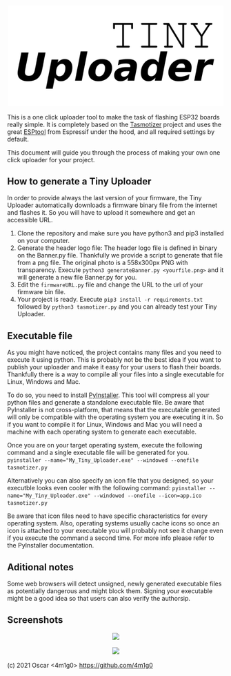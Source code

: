 <p align="center">
<img src="/doc/images/uploader_logo.png" width=500>
</p>

This is a one click uploader tool to make the task of flashing ESP32 boards really simple. It is completely based on the <a href="https://github.com/tasmota/tasmotizer">Tasmotizer</a> project and uses the great <a href="https://github.com/espressif/esptool">ESPtool</a> from Espressif under the hood, and all required settings by default.

This document will guide you through the process of making your own one click uploader for your project.

## How to generate a Tiny Uploader

In order to provide always the last version of your firmware, the Tiny Uploader automatically downloads a firmware binary file from the internet and flashes it. So you will have to upload it somewhere and get an accessible URL.

 1. Clone the repository and make sure you have python3 and pip3 installed on your computer.
 2. Generate the header logo file: The header logo file is defined in binary on the Banner.py file. Thankfully we provide a script to generate that file from a png file. The original photo is a 558x300px PNG with transparency. Execute `python3 generateBanner.py <yourfile.png>` and it will generate a new file Banner.py for you.
 3. Edit the `firmwareURL.py` file and change the URL to the url of your firmware bin file.
 4. Your project is ready. Execute `pip3 install -r requirements.txt` followed by `python3 tasmotizer.py` and you can already test your Tiny Uploader. 
 
## Executable file

As you might have noticed, the project contains many files and you need to execute it using python. This is probably not be the best idea if you want to publish your uploader and make it easy for your users to flash their boards. Thankfully there is a way to compile all your files into a single executable for Linux, Windows and Mac.

To do so, you need to install <a href="https://www.pyinstaller.org/">PyInstaller</a>. This tool will compress all your python files and generate a standalone executable file. Be aware that PyInstaller is not cross-platform, that means that the executable generated will only be compatible with the operating system you are executing it in. So if you want to compile it for Linux, Windows and Mac you will need a machine with each operating system to generate each executable.

Once you are on your target operating system, execute the following command and a single executable file will be generated for you. 
```pyinstaller --name="My_Tiny_Uploader.exe" --windowed --onefile tasmotizer.py```

Alternatively you can also specify an icon file that you designed, so your executble looks even cooler with the following command: 
```pyinstaller --name="My_Tiny_Uploader.exe" --windowed --onefile --icon=app.ico tasmotizer.py```

Be aware that icon files need to have specific characteristics for every operating system. Also, operating systems usually cache icons so once an icon is attached to your executable you will probably not see it change even if you execute the command a second time. For more info please refer to the PyInstaller documentation.

## Aditional notes

Some web browsers will detect unsigned, newly generated executable files as potentially dangerous and might block them. Signing your executable might be a good idea so that users can also verify the authorsip.

## Screenshots

<p align="center">
    <img src="/doc/images/TinyUploader1.png">    
</p>

<p align="center">
    <img src="/doc/images/TinyUploader2.png">    
</p>

(c) 2021 Oscar <4m1g0> https://github.com/4m1g0
